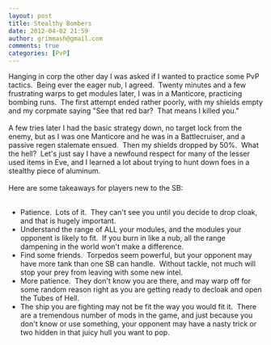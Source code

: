 ```yaml
---
layout: post
title: Stealthy Bombers
date: 2012-04-02 21:59
author: grimmash@gmail.com
comments: true
categories: [PvP]
---
```

Hanging in corp the other day I was asked if I wanted to practice some PvP tactics. &nbsp;Being ever the eager nub, I agreed. &nbsp;Twenty minutes and a few frustrating warps to get modules later, I was in a Manticore, practicing bombing runs. &nbsp;The first attempt ended rather poorly, with my shields empty and my corpmate saying "See that red bar? &nbsp;That means I killed you."<br /><br />A few tries later I had the basic strategy down, no target lock from the enemy, but as I was one Manticore and he was in a Battlecruiser, and a passive regen stalemate ensued. &nbsp;Then my shields dropped by 50%. &nbsp;What the hell? &nbsp;Let's just say I have a newfound respect for many of the lesser used items in Eve, and I learned a lot about trying to hunt down foes in a stealthy piece of aluminum.<br /><br />Here are some takeaways for players new to the SB:<br /><br /><ul><li>Patience. &nbsp;Lots of it. &nbsp;They can't see you until you decide to drop cloak, and that is hugely important.</li><li>Understand the range of ALL your modules, and the modules your opponent is likely to fit. &nbsp;If you burn in like a nub, all the range dampening in the world won't make a difference.</li><li>Find some friends. &nbsp;Torpedos seem powerful, but your opponent may have more tank than one SB can handle. &nbsp;Without tackle, not much will stop your prey from leaving with some new intel.</li><li>More patience. &nbsp;They don't know you are there, and may warp off for some random reason right as you are getting ready to decloak and open the Tubes of Hell.</li><li>The ship you are fighting may not be fit the way you would fit it. &nbsp;There are a tremendous number of mods in the game, and just because you don't know or use something, your opponent may have a nasty trick or two hidden in that juicy hull you want to pop.</li></ul>
